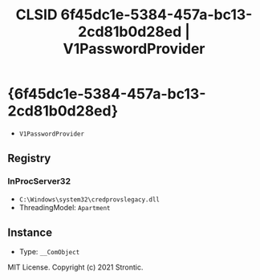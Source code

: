 ﻿---
title: "CLSID 6f45dc1e-5384-457a-bc13-2cd81b0d28ed | V1PasswordProvider"
excerpt: What is COM-Object CLSID 6f45dc1e-5384-457a-bc13-2cd81b0d28ed?
---

# {6f45dc1e-5384-457a-bc13-2cd81b0d28ed}

* `V1PasswordProvider`

## Registry


### InProcServer32

* `C:\Windows\system32\credprovslegacy.dll`
* ThreadingModel: `Apartment`

## Instance

* Type: `__ComObject`

MIT License. Copyright (c) 2021 Strontic.


